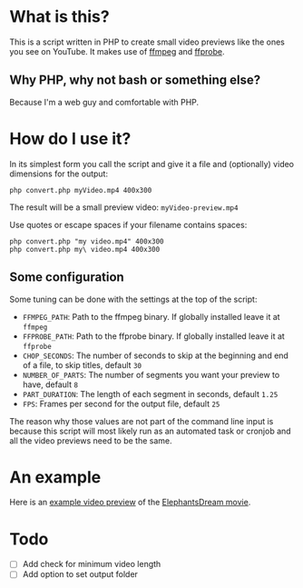 # What is this?
This is a script written in PHP to create small video previews like the ones you see on YouTube. It makes use of [ffmpeg](https://ffmpeg.org/) and [ffprobe](https://ffmpeg.org/ffprobe.html).

## Why PHP, why not bash or something else?
Because I'm a web guy and comfortable with PHP.

# How do I use it?
In its simplest form you call the script and give it a file and (optionally) video dimensions for the output:
```
php convert.php myVideo.mp4 400x300
```
The result will be a small preview video: `myVideo-preview.mp4`

Use quotes or escape spaces if your filename contains spaces:
```
php convert.php "my video.mp4" 400x300
php convert.php my\ video.mp4 400x300
```
## Some configuration
Some tuning can be done with the settings at the top of the script:

* `FFMPEG_PATH`: Path to the ffmpeg binary. If globally installed leave it at `ffmpeg`
* `FFPROBE_PATH`: Path to the ffprobe binary. If globally installed leave it at `ffprobe`
* `CHOP_SECONDS`: The number of seconds to skip at the beginning and end of a file, to skip titles, default `30`
* `NUMBER_OF_PARTS`: The number of segments you want your preview to have, default `8`
* `PART_DURATION`: The length of each segment in seconds, default `1.25`
* `FPS`: Frames per second for the output file, default `25`

The reason why those values are not part of the command line input is because this script will most likely run as an automated task or cronjob and all the video previews need to be the same.

# An example
Here is an [example video preview](https://raw.githubusercontent.com/sander1/video-preview-php/preview/ElephantsDream-preview.mp4) of the [ElephantsDream movie](https://commondatastorage.googleapis.com/gtv-videos-bucket/sample/ElephantsDream.mp4).

# Todo
- [ ] Add check for minimum video length
- [ ] Add option to set output folder
